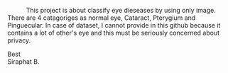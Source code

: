 &emsp;&emsp;&emsp;This project is about classify eye dieseases by using only image. There are 4 catagoriges as normal eye, Cataract, Pterygium and Pinguecular. 
In case of dataset, I cannot provide in this github because it contains a lot of other's eye and this must be seriously concerned about privacy.

Best<br />
Siraphat B.

